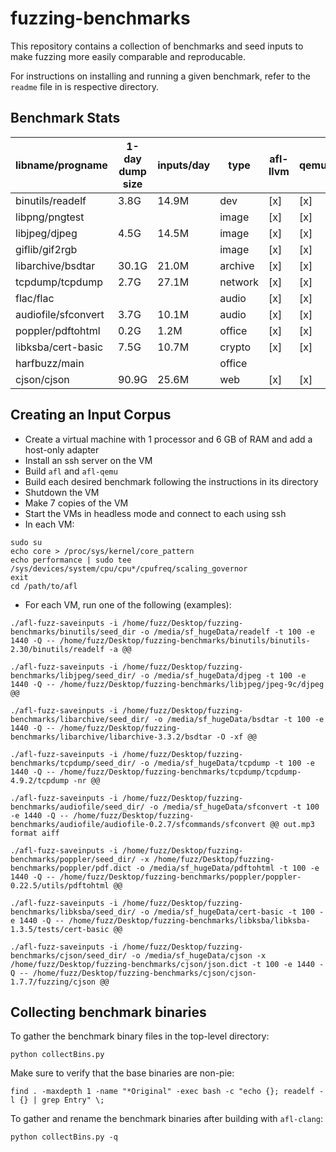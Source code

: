 # fuzzing-benchmarks

This repository contains a collection of benchmarks and seed inputs to make fuzzing more easily comparable and reproducable. 

For instructions on installing and running a given benchmark, refer to the `readme` file in is respective directory.

## Benchmark Stats

libname/progname | 1-day dump size | inputs/day | type | afl-llvm | qemu | dyninst | ipt
--- | --- | --- | --- | --- | --- | --- | ---
binutils/readelf | 3.8G | 14.9M | dev | [x] | [x] | [x]
libpng/pngtest | |  | image | [x] | [x] | [x]
libjpeg/djpeg | 	4.5G | 14.5M | image | [x] | [x] | [x]
giflib/gif2rgb |	 |  | image | [x] | [x] | [x]
libarchive/bsdtar | 30.1G | 21.0M | archive	| [x] | [x] |
tcpdump/tcpdump	| 2.7G | 27.1M | network	| [x] | [x] | [x]
flac/flac |  |  | audio | [x] | [x] | [x]
audiofile/sfconvert | 3.7G | 10.1M | audio | [x] | [x]
poppler/pdftohtml | 0.2G | 1.2M | office | [x] | [x] | [x]
libksba/cert-basic | 7.5G | 10.7M | crypto | [x] | [x] | 
harfbuzz/main | | | office | | 
cjson/cjson | 90.9G | 25.6M | web | [x] | [x] | 

## Creating an Input Corpus

* Create a virtual machine with 1 processor and 6 GB of RAM and add a host-only adapter
* Install an ssh server on the VM
* Build `afl` and `afl-qemu`
* Build each desired benchmark following the instructions in its directory
* Shutdown the VM
* Make 7 copies of the VM
* Start the VMs in headless mode and connect to each using ssh
* In each VM:
```
sudo su
echo core > /proc/sys/kernel/core_pattern
echo performance | sudo tee /sys/devices/system/cpu/cpu*/cpufreq/scaling_governor
exit
cd /path/to/afl
```
* For each VM, run one of the following (examples):
```
./afl-fuzz-saveinputs -i /home/fuzz/Desktop/fuzzing-benchmarks/binutils/seed_dir -o /media/sf_hugeData/readelf -t 100 -e 1440 -Q -- /home/fuzz/Desktop/fuzzing-benchmarks/binutils/binutils-2.30/binutils/readelf -a @@

./afl-fuzz-saveinputs -i /home/fuzz/Desktop/fuzzing-benchmarks/libjpeg/seed_dir/ -o /media/sf_hugeData/djpeg -t 100 -e 1440 -Q -- /home/fuzz/Desktop/fuzzing-benchmarks/libjpeg/jpeg-9c/djpeg @@

./afl-fuzz-saveinputs -i /home/fuzz/Desktop/fuzzing-benchmarks/libarchive/seed_dir/ -o /media/sf_hugeData/bsdtar -t 100 -e 1440 -Q -- /home/fuzz/Desktop/fuzzing-benchmarks/libarchive/libarchive-3.3.2/bsdtar -O -xf @@

./afl-fuzz-saveinputs -i /home/fuzz/Desktop/fuzzing-benchmarks/tcpdump/seed_dir/ -o /media/sf_hugeData/tcpdump -t 100 -e 1440 -Q -- /home/fuzz/Desktop/fuzzing-benchmarks/tcpdump/tcpdump-4.9.2/tcpdump -nr @@

./afl-fuzz-saveinputs -i /home/fuzz/Desktop/fuzzing-benchmarks/audiofile/seed_dir/ -o /media/sf_hugeData/sfconvert -t 100 -e 1440 -Q -- /home/fuzz/Desktop/fuzzing-benchmarks/audiofile/audiofile-0.2.7/sfcommands/sfconvert @@ out.mp3 format aiff

./afl-fuzz-saveinputs -i /home/fuzz/Desktop/fuzzing-benchmarks/poppler/seed_dir/ -x /home/fuzz/Desktop/fuzzing-benchmarks/poppler/pdf.dict -o /media/sf_hugeData/pdftohtml -t 100 -e 1440 -Q -- /home/fuzz/Desktop/fuzzing-benchmarks/poppler/poppler-0.22.5/utils/pdftohtml @@

./afl-fuzz-saveinputs -i /home/fuzz/Desktop/fuzzing-benchmarks/libksba/seed_dir/ -o /media/sf_hugeData/cert-basic -t 100 -e 1440 -Q -- /home/fuzz/Desktop/fuzzing-benchmarks/libksba/libksba-1.3.5/tests/cert-basic @@

./afl-fuzz-saveinputs -i /home/fuzz/Desktop/fuzzing-benchmarks/cjson/seed_dir/ -o /media/sf_hugeData/cjson -x /home/fuzz/Desktop/fuzzing-benchmarks/cjson/json.dict -t 100 -e 1440 -Q -- /home/fuzz/Desktop/fuzzing-benchmarks/cjson/cjson-1.7.7/fuzzing/cjson @@
```

## Collecting benchmark binaries

To gather the benchmark binary files in the top-level directory:

```
python collectBins.py
```

Make sure to verify that the base binaries are non-pie:

```
find . -maxdepth 1 -name "*Original" -exec bash -c "echo {}; readelf -l {} | grep Entry" \;
```


To gather and rename the benchmark binaries after building with `afl-clang`:

```
python collectBins.py -q
```
